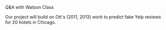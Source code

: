 Q&A with Watson Class

Our project will build on Ott's (2011, 2013) work to predict fake Yelp reviews for 20 hotels in Chicago.  